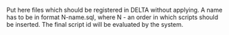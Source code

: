 Put here files which should be registered in DELTA without applying. A name has to be in format N-name.sql, where N - an order in which scripts should be inserted. The final script id will be evaluated by the system.
